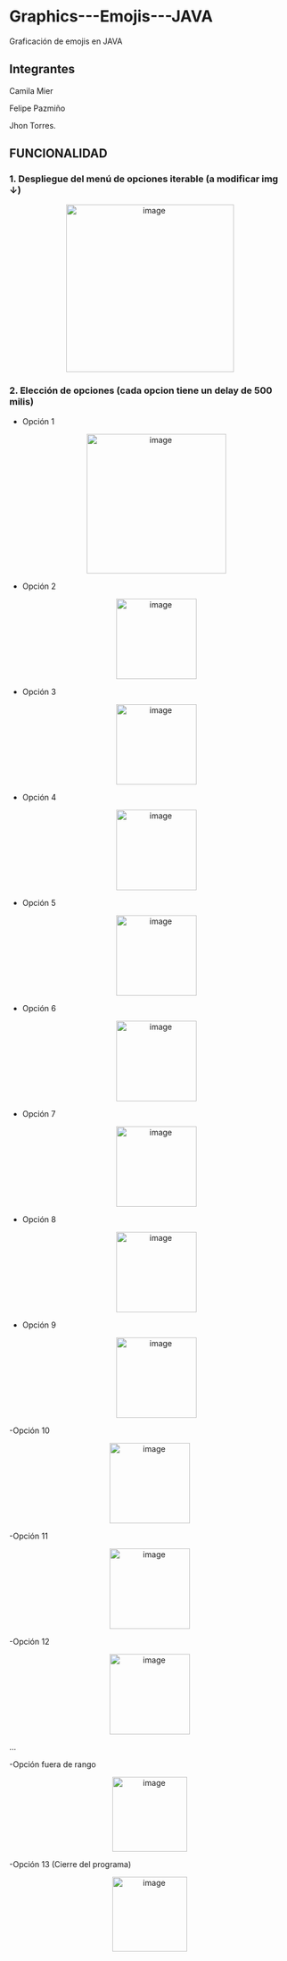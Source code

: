 # Graphics---Emojis---JAVA
Graficación de emojis en JAVA 

## Integrantes 

Camila Mier

Felipe Pazmiño

Jhon Torres.

## FUNCIONALIDAD

### 1. Despliegue del menú de opciones iterable (a modificar img ↓)
<p align="center"> 
<img width="301" height="300" alt="image" src="https://user-images.githubusercontent.com/85601974/179375024-aab6b642-7165-488e-b4fe-8056127010fc.png">
</p>

### 2. Elección de opciones (cada opcion tiene un delay de 500 milis)
  - Opción 1
    <p align="center"> 
    <img width="250" height="250" alt="image" src="https://user-images.githubusercontent.com/38541491/179367349-7ba6d541-bb8a-48a8-aafa-1e68de7bb2f8.png">
    </p>
   
  - Opción 2
    <p align="center"> 
    <img width="144" alt="image" src="https://user-images.githubusercontent.com/38541491/179367339-f04cac9a-96aa-41f6-99c2-efbf7eccac0a.png">
    </p>
    
  - Opción 3
    <p align="center"> 
    <img width="144" alt="image" src="https://user-images.githubusercontent.com/38541491/179367368-87f345b2-e32b-4887-bf2e-28ce27dc020e.png">
    </p>
  
  
  - Opción 4
    <p align="center"> 
    <img width="144" alt="image" src="https://user-images.githubusercontent.com/38541491/179367381-9f778851-9e4f-4784-8e6e-c020690b41be.png">
    </p>
  
  - Opción 5
    <p align="center"> 
    <img width="144" alt="image" src="https://user-images.githubusercontent.com/38541491/179367390-16eff6f4-56ff-4f03-b874-16afc4798df8.png">
    </p>
  
  - Opción 6 
    <p align="center"> 
    <img width="144" alt="image" src="https://user-images.githubusercontent.com/85601974/179374314-7d9a39cc-4d10-4beb-b509-2fd45bd8512f.png">
    </p>
  
  - Opción 7
    <p align="center"> 
    <img width="144" alt="image" src="https://user-images.githubusercontent.com/85601974/179374334-efa2551c-8edd-4a0f-a125-463e996fad42.png">
    </p> 
  
  - Opción 8
    <p align="center"> 
    <img width="144" alt="image" src="https://user-images.githubusercontent.com/85601974/179374356-c3ee2d78-5853-4b3b-832d-089a98bf6e4e.png">
    </p>

  - Opción 9
    <p align="center"> 
    <img width="144" alt="image" src="https://user-images.githubusercontent.com/85601974/179375044-b2405673-4284-4fe4-8656-0fd008bd7026.png">
    </p>
  
  -Opción 10
    <p align="center"> 
    <img width="144" alt="image" src="">
    </p>
    
  -Opción 11
    <p align="center"> 
    <img width="144" alt="image" src="">
    </p>

  -Opción 12
    <p align="center"> 
    <img width="144" alt="image" src="">
    </p>

  ...
  
  -Opción fuera de rango
    <p align="center"> 
    <img width="134" alt="image" src="https://user-images.githubusercontent.com/38541491/179367420-fbad6b7c-7ada-4646-bbbb-4dca6f2626dd.png">
    </p>
  
  -Opción 13 (Cierre del programa)
    <p align="center"> 
   <img width="134" alt="image" src="https://user-images.githubusercontent.com/38541491/179367436-aff260f8-2ea8-4c42-9bc5-75251ae12ffd.png">
    </p>
  

